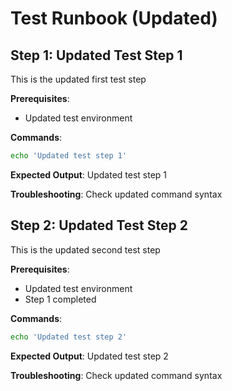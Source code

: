 # Test Runbook (Updated)

## Step 1: Updated Test Step 1

This is the updated first test step

**Prerequisites**:
- Updated test environment

**Commands**:
```bash
echo 'Updated test step 1'
```

**Expected Output**: Updated test step 1

**Troubleshooting**: Check updated command syntax

## Step 2: Updated Test Step 2

This is the updated second test step

**Prerequisites**:
- Updated test environment
- Step 1 completed

**Commands**:
```bash
echo 'Updated test step 2'
```

**Expected Output**: Updated test step 2

**Troubleshooting**: Check updated command syntax
